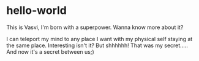 # hello-world
 
This is Vasvi,
I'm born with a superpower.
Wanna know more about it?

I can teleport my mind to any place I want with my physical self staying at the same place.
Interesting isn't it? 
But shhhhhh! That was my secret.....
And now it's a secret between us;)
